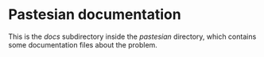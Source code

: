 # Pastesian documentation 

This is the *docs* subdirectory inside the *pastesian* directory, which contains some documentation files about the problem.


